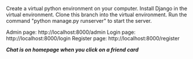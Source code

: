 Create a virtual python environment on your computer. 
Install Django in the virtual environment. 
Clone this branch into the virtual environment. 
Run the command "python manage.py runserver" to start the server. 

Admin page: http://localhost:8000/admin
Login page: http://localhost:8000/login
Register page: http://localhost:8000/register

***Chat is on homepage when you click on a friend card***

